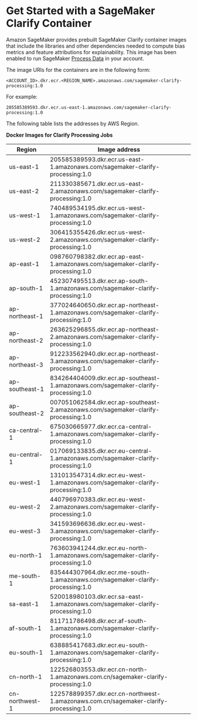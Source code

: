 # Get Started with a SageMaker Clarify Container<a name="clarify-processing-job-configure-container"></a>

Amazon SageMaker provides prebuilt SageMaker Clarify container images that include the libraries and other dependencies needed to compute bias metrics and feature attributions for explainability\. This image has been enabled to run SageMaker [Process Data](processing-job.md) in your account\. 

The image URIs for the containers are in the following form:

```
<ACCOUNT_ID>.dkr.ecr.<REGION_NAME>.amazonaws.com/sagemaker-clarify-processing:1.0
```

For example:

```
205585389593.dkr.ecr.us-east-1.amazonaws.com/sagemaker-clarify-processing:1.0
```

The following table lists the addresses by AWS Region\.


**Docker Images for Clarify Processing Jobs**  

| Region | Image address | 
| --- | --- | 
| us\-east\-1 | 205585389593\.dkr\.ecr\.us\-east\-1\.amazonaws\.com/sagemaker\-clarify\-processing:1\.0 | 
| us\-east\-2 | 211330385671\.dkr\.ecr\.us\-east\-2\.amazonaws\.com/sagemaker\-clarify\-processing:1\.0 | 
| us\-west\-1 | 740489534195\.dkr\.ecr\.us\-west\-1\.amazonaws\.com/sagemaker\-clarify\-processing:1\.0 | 
| us\-west\-2 | 306415355426\.dkr\.ecr\.us\-west\-2\.amazonaws\.com/sagemaker\-clarify\-processing:1\.0 | 
| ap\-east\-1 | 098760798382\.dkr\.ecr\.ap\-east\-1\.amazonaws\.com/sagemaker\-clarify\-processing:1\.0 | 
| ap\-south\-1 | 452307495513\.dkr\.ecr\.ap\-south\-1\.amazonaws\.com/sagemaker\-clarify\-processing:1\.0 | 
| ap\-northeast\-1 | 377024640650\.dkr\.ecr\.ap\-northeast\-1\.amazonaws\.com/sagemaker\-clarify\-processing:1\.0 | 
| ap\-northeast\-2 | 263625296855\.dkr\.ecr\.ap\-northeast\-2\.amazonaws\.com/sagemaker\-clarify\-processing:1\.0 | 
| ap\-northeast\-3 | 912233562940\.dkr\.ecr\.ap\-northeast\-3\.amazonaws\.com/sagemaker\-clarify\-processing:1\.0 | 
| ap\-southeast\-1 | 834264404009\.dkr\.ecr\.ap\-southeast\-1\.amazonaws\.com/sagemaker\-clarify\-processing:1\.0 | 
| ap\-southeast\-2 | 007051062584\.dkr\.ecr\.ap\-southeast\-2\.amazonaws\.com/sagemaker\-clarify\-processing:1\.0 | 
| ca\-central\-1 | 675030665977\.dkr\.ecr\.ca\-central\-1\.amazonaws\.com/sagemaker\-clarify\-processing:1\.0 | 
| eu\-central\-1 | 017069133835\.dkr\.ecr\.eu\-central\-1\.amazonaws\.com/sagemaker\-clarify\-processing:1\.0 | 
| eu\-west\-1 | 131013547314\.dkr\.ecr\.eu\-west\-1\.amazonaws\.com/sagemaker\-clarify\-processing:1\.0 | 
| eu\-west\-2 | 440796970383\.dkr\.ecr\.eu\-west\-2\.amazonaws\.com/sagemaker\-clarify\-processing:1\.0 | 
| eu\-west\-3 | 341593696636\.dkr\.ecr\.eu\-west\-3\.amazonaws\.com/sagemaker\-clarify\-processing:1\.0 | 
| eu\-north\-1 | 763603941244\.dkr\.ecr\.eu\-north\-1\.amazonaws\.com/sagemaker\-clarify\-processing:1\.0 | 
| me\-south\-1 | 835444307964\.dkr\.ecr\.me\-south\-1\.amazonaws\.com/sagemaker\-clarify\-processing:1\.0 | 
| sa\-east\-1 | 520018980103\.dkr\.ecr\.sa\-east\-1\.amazonaws\.com/sagemaker\-clarify\-processing:1\.0 | 
| af\-south\-1 | 811711786498\.dkr\.ecr\.af\-south\-1\.amazonaws\.com/sagemaker\-clarify\-processing:1\.0 | 
| eu\-south\-1 | 638885417683\.dkr\.ecr\.eu\-south\-1\.amazonaws\.com/sagemaker\-clarify\-processing:1\.0 | 
| cn\-north\-1 | 122526803553\.dkr\.ecr\.cn\-north\-1\.amazonaws\.com\.cn/sagemaker\-clarify\-processing:1\.0 | 
| cn\-northwest\-1 | 122578899357\.dkr\.ecr\.cn\-northwest\-1\.amazonaws\.com\.cn/sagemaker\-clarify\-processing:1\.0 | 